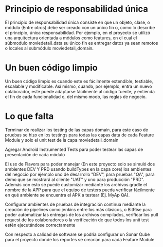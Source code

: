 # Principio de responsabilidad única
El principio de responsabilidad única consiste en que un objeto, clase, o módulo (Entre otros) debe ser creado con un único fin o, como lo describe el principio,
única responsabilidad. Por ejemplo, en el proyecto se utilizó una arquitectura orientada a módulos como features, en el cual el súbmodulo moviedetail_data su único fin
es entregar datos ya sean remotos o locales al submódulo moviedetail_domain.

# Un buen código limpio
Un buen código limpio es cuando este es fácilmente extendible, testiable, escalable y modificable. Así mismo, cuando, por ejemplo, entra un nuevo colaborador, este puede
adaptarse fácilmente al código fuente, y entienda el fin de cada funcionalidad o, del mismo modo, las reglas de negocio.

# Lo que falta
Terminar de realizar los testing de las capas domain, para este caso de pruebas se hizo en los testings para todas las capas data de cada Feature Module y solo el unit
test de la capa moviedetail_domain

Agregar Android Instrumented Tests para poder testear las capas de presentación de cada módulo

El uso de Flavors para poder manejar (En este proyecto solo se simuló dos ambientes DEV Y PRD usando buildTypes en la capa core) los ambientes del negocio por ejemplo
uno de desarrollo "DEV", para pruebas "QA", para demo que se mostrará al cliente "UAT" y uno para producción "PRD". Además con esto se puede customizar mediante los
archivos gradle el nombre de la APP para que el equipo de testers pueda verificar fácilmente en qué ambiente se encuentra el APK a testear (Ej. MyAp QA).

Configurar ambientes de pruebas de integración continua mediante la creación de pipelines como jenkins entre los más clásicos, o BitRise para poder automatizar
las entregas de los archivos compilados, verificar los pull request de los colaboradores o la verificación de que todos los unit test estén ejecutándose correctamente

Con respecto a calidad de software se podría configurar un Sonar Qube para el proyecto donde los reportes se crearían para cada Feature Module

